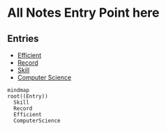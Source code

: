 # All Notes Entry Point here

## Entries

* [Efficient](efficient/efficient_entry.md)
* [Record](record/record_entry.md)
* [Skill](skill/skill_entry.md)
* [Computer Science](cs/cs_entry.md)

```mermaid
mindmap
root((Entry))
  Skill
  Record
  Efficient
  ComputerScience
```
